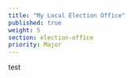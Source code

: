 ```yaml
---
title: "My Local Election Office"
published: true
weight: 5
section: election-office
priority: Major
---
```

test
